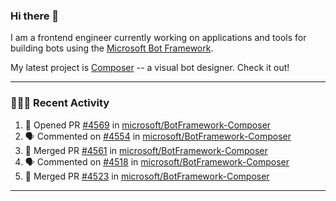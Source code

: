 ### Hi there 👋

I am a frontend engineer currently working on applications and tools for building bots using the [Microsoft Bot Framework](https://dev.botframework.com/).

My latest project is [Composer](https://github.com/microsoft/BotFramework-Composer) -- a visual bot designer. Check it out!

---

### 👨🏻‍💻 Recent Activity

<!--START_SECTION:activity-->
1. 💪 Opened PR [#4569](https://github.com/microsoft/BotFramework-Composer/pull/4569) in [microsoft/BotFramework-Composer](https://github.com/microsoft/BotFramework-Composer)
2. 🗣 Commented on [#4554](https://github.com/microsoft/BotFramework-Composer/issues/4554) in [microsoft/BotFramework-Composer](https://github.com/microsoft/BotFramework-Composer)
3. 🎉 Merged PR [#4561](https://github.com/microsoft/BotFramework-Composer/pull/4561) in [microsoft/BotFramework-Composer](https://github.com/microsoft/BotFramework-Composer)
4. 🗣 Commented on [#4518](https://github.com/microsoft/BotFramework-Composer/issues/4518) in [microsoft/BotFramework-Composer](https://github.com/microsoft/BotFramework-Composer)
5. 🎉 Merged PR [#4523](https://github.com/microsoft/BotFramework-Composer/pull/4523) in [microsoft/BotFramework-Composer](https://github.com/microsoft/BotFramework-Composer)
<!--END_SECTION:activity-->

---

<!--
**a-b-r-o-w-n/a-b-r-o-w-n** is a ✨ _special_ ✨ repository because its `README.md` (this file) appears on your GitHub profile.

Here are some ideas to get you started:

- 🔭 I’m currently working on ...
- 🌱 I’m currently learning ...
- 👯 I’m looking to collaborate on ...
- 🤔 I’m looking for help with ...
- 💬 Ask me about ...
- 📫 How to reach me: ...
- 😄 Pronouns: ...
- ⚡ Fun fact: ...
-->
